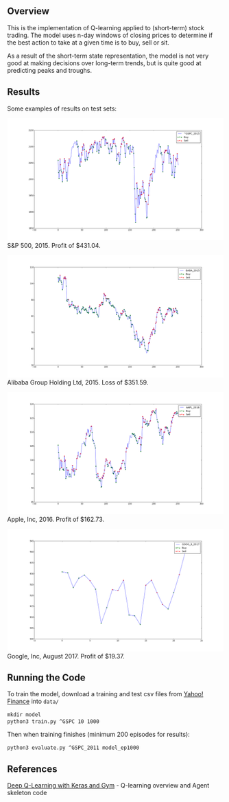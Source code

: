 ## Overview

This is the implementation of Q-learning applied to (short-term) stock trading. The model uses n-day windows of closing prices to determine if the best action to take at a given time is to buy, sell or sit.

As a result of the short-term state representation, the model is not very good at making decisions over long-term trends, but is quite good at predicting peaks and troughs.

## Results

Some examples of results on test sets:

![^GSPC 2015](https://github.com/Rinzler007/StockTradingBot/blob/main/images/^GSPC_2015.png)
S&P 500, 2015. Profit of $431.04.

![BABA_2015](https://github.com/Rinzler007/StockTradingBot/blob/main/images/BABA_2015.png)
Alibaba Group Holding Ltd, 2015. Loss of $351.59.

![AAPL 2016](https://github.com/Rinzler007/StockTradingBot/blob/main/images/AAPL_2016.png)
Apple, Inc, 2016. Profit of $162.73.

![GOOG_8_2017](https://github.com/Rinzler007/StockTradingBot/blob/main/images/GOOG_8_2017.png)
Google, Inc, August 2017. Profit of $19.37.

## Running the Code

To train the model, download a training and test csv files from [Yahoo! Finance](https://ca.finance.yahoo.com/quote/%5EGSPC/history?p=%5EGSPC) into `data/`
```
mkdir model
python3 train.py ^GSPC 10 1000
```

Then when training finishes (minimum 200 episodes for results):
```
python3 evaluate.py ^GSPC_2011 model_ep1000
```

## References

[Deep Q-Learning with Keras and Gym](https://keon.io/deep-q-learning/) - Q-learning overview and Agent skeleton code

